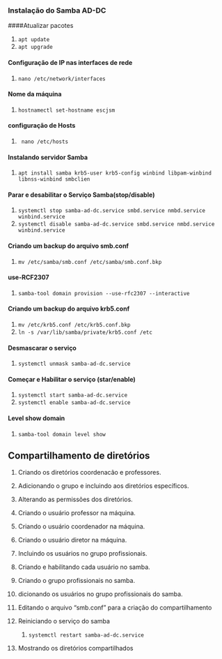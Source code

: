 ### Instalação do Samba AD-DC

####Atualizar pacotes
   

 1. ` apt update `
 2. ` apt upgrade `
   
   
#### Configuração de IP nas interfaces de rede

1. `nano /etc/network/interfaces`

#### Nome da máquina

1. ` hostnamectl set-hostname escjsm `

#### configuração de Hosts

1. ` nano /etc/hosts`

#### Instalando servidor Samba

1. ` apt install samba krb5-user krb5-config winbind libpam-winbind libnss-winbind smbclien `

#### Parar e desabilitar o Serviço Samba(stop/disable)

1. `systemctl stop samba-ad-dc.service smbd.service nmbd.service winbind.service`
2. `systemctl disable samba-ad-dc.service smbd.service nmbd.service winbind.service`

#### Criando um backup do arquivo smb.conf

1. ` mv /etc/samba/smb.conf /etc/samba/smb.conf.bkp `

#### use-RCF2307

1. `samba-tool domain provision --use-rfc2307 --interactive`

#### Criando um backup do arquivo krb5.conf
1. ` mv /etc/krb5.conf /etc/krb5.conf.bkp `
2. `ln -s /var/lib/samba/private/krb5.conf /etc`

#### Desmascarar o serviço
1. `systemctl unmask samba-ad-dc.service`

#### Começar e Habilitar o serviço (star/enable)

1. `systemctl start samba-ad-dc.service`
2. `systemctl enable samba-ad-dc.service`

#### Level show domain
1. ` samba-tool domain level show `

## Compartilhamento de diretórios

1. Criando os diretórios coordenacão e professores.
2. Adicionando o grupo e incluindo aos diretórios específicos.
3. Alterando as permissões dos diretórios. 
4. Criando o usuário professor na máquina.
5. Criando o usuário coordenador na máquina.
6. Criando o usuário diretor na máquina.
7. Incluindo os usuários no grupo profissionais.
8. Criando e habilitando cada usuário no samba.
9. Criando o grupo profissionais no samba.
10. dicionando os usuários no grupo profissionais do samba.
11. Editando o arquivo “smb.conf” para a criação do compartilhamento
12. Reiniciando o serviço do samba
    1.  ` systemctl restart samba-ad-dc.service `

13. Mostrando os diretórios compartilhados

